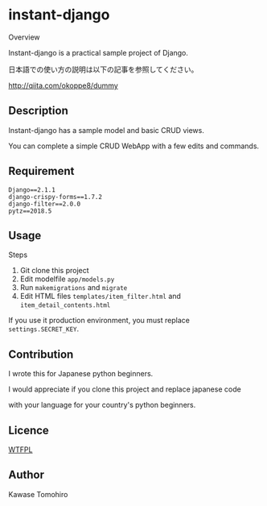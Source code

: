 instant-django
====

Overview

Instant-django is a practical sample project of Django.

日本語での使い方の説明は以下の記事を参照してください。

http://qiita.com/okoppe8/dummy

## Description

Instant-django has a sample model and basic CRUD views.

You can complete a simple CRUD WebApp with a few edits and commands.

## Requirement

```
Django==2.1.1
django-crispy-forms==1.7.2
django-filter==2.0.0
pytz==2018.5
```

## Usage

Steps

1. Git clone this project
2. Edit modelfile `app/models.py`
3. Run `makemigrations` and `migrate`
4. Edit HTML files `templates/item_filter.html` and `item_detail_contents.html`

If you use it production environment, you must replace `settings.SECRET_KEY`.

## Contribution

I wrote this for Japanese python beginners.

I would appreciate if you clone this project and replace japanese code

with your language for your country's python beginners.

## Licence

[WTFPL](http://www.wtfpl.net/txt/copying/)

## Author

Kawase Tomohiro
